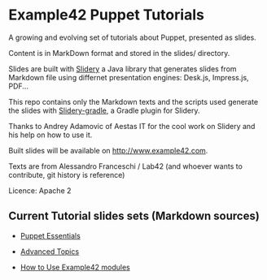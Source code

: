 # Example42 Puppet Tutorials

A growing and evolving set of tutorials about Puppet, presented as slides.

Content is in MarkDown format and stored in the slides/ directory.

Slides are built with [Slidery](https://github.com/aestasit/slidery) a Java library that generates slides from Markdown file using differnet presentation engines: Desk.js, Impress.js, PDF...

This repo contains only the Markdown texts and the scripts used generate the slides with [Slidery-gradle](https://github.com/aestasit/slidery-gradle), a Gradle plugin for Slidery.

Thanks to Andrey Adamovic of Aestas IT for the cool work on Slidery and his help on how to use it.

Built slides will be available on http://www.example42.com.

Texts are from Alessandro Franceschi / Lab42 (and whoever wants to contribute, git history is reference)

Licence: Apache 2

## Current Tutorial slides sets (Markdown sources)

  - [Puppet Essentials](https://github.com/example42/Example42-tutorials/tree/master/slides/essentials) 

  - [Advanced Topics](https://github.com/example42/Example42-tutorials/tree/master/slides/advanced)

  - [How to Use Example42 modules](https://github.com/example42/Example42-tutorials/tree/master/slides/use42)   
